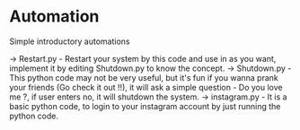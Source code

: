 # Automation
Simple introductory automations

-> Restart.py - Restart your system by this code and use in as you want, implement it by editing Shutdown.py to know the concept.
-> Shutdown.py - This python code may not be very useful, but it's fun if you wanna prank your friends (Go check it out !!), it will ask a    simple question - Do you love me ?, if user enters no, it will shutdown the system. 
-> instagram.py - It is a basic python code, to login to your instagram account by just running the python code.
 
